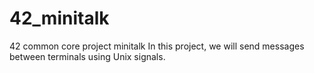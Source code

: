 # 42_minitalk
42 common core project minitalk
In this project, we will send messages between terminals using Unix signals.
